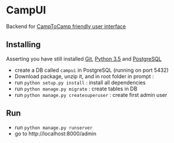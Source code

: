# CampUI
Backend for [CampToCamp friendly user interface](https://github.com/cbeauchesne/campui-frontend)

## Installing
Asserting you have still installed [Git](https://git-scm.com/), [Python 3.5](https://www.python.org/) and [PostgreSQL](https://www.postgresql.org/)

* create a DB called `campui` in PostgreSQL (running on port 5432)
* Download package, unzip it, and in root folder in prompt : 
* run `python setup.py install` : install all dependencies
* run `python manage.py migrate` : create tables in DB
* run `python manage.py createsuperuser` : create first admin user

## Run
* run `python manage.py runserver`
* go to http://localhost:8000/admin
